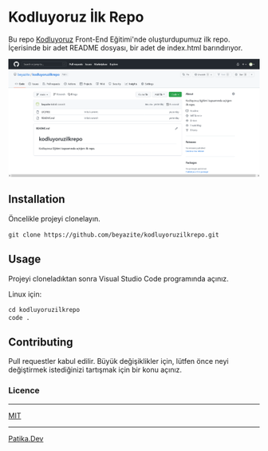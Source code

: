 # Kodluyoruz İlk Repo

Bu repo [Kodluyoruz](https://kodluyoruz.org) Front-End Eğitimi'nde oluşturdupumuz ilk repo. İçerisinde bir adet README dosyası, bir adet de index.html barındırıyor.

![github ilk repo görseli](ilkgorsel.png)

## Installation

Öncelikle projeyi clonelayın.

```git clone https://github.com/beyazite/kodluyoruzilkrepo.git```

## Usage

Projeyi cloneladıktan sonra Visual Studio Code programında açınız. 

Linux için:
```
cd kodluyoruzilkrepo 
code .
```

## Contributing

Pull requestler kabul edilir. Büyük değişiklikler için, lütfen önce neyi değiştirmek istediğinizi tartışmak için bir konu açınız. 

### Licence
---
[MIT](https://choosealicense.com/licenses/mit/)

---
[Patika.Dev](https://www.patika.dev)